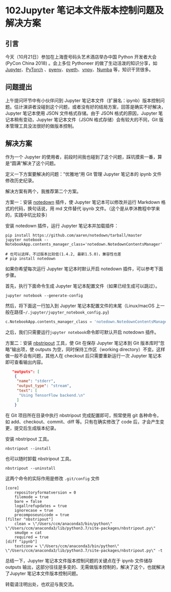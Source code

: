 # 102Jupyter 笔记本文件版本控制问题及解决方案

## 引言

今天（10月21日）参加在上海壹号码头艺术酒店举办中国 Python 开发者大会(PyCon China 2018) 。会上多位 Pythoneer 的做了生动活泼的知识分享，如 [Jupyter](http://jupyter.org/)、[PyTorch](https://pytorch.org/) 、[pyenv](https://github.com/pyenv/pyenv)、[pyeth](https://github.com/HuangFJ/pyeth)、[vnpy](https://github.com/vnpy/vnpy)、[Numba](http://numba.pydata.org/) 等，知识干货很多。

## 问题提出

上午提问环节中有小伙伴问到 Jupyter 笔记本文件（扩展名：ipynb）版本控制问题。估计演讲者没碰到这个问题，或者没有好的结局方案，回答是确实不好解决，Jupyter 笔记本使用 JSON 文件格式存储。由于 JSON 格式的原因，Jupyter 笔记本稍有变动，Jupyter 笔记本文件（JSON 格式存储）会有较大的不同，Git 版本管理工具没法很好的做版本控制。

## 解决方案

作为一个 Jupyter 的使用者，前段时间我也碰到了这个问题，踩坑摸索一番，算是“圆满”解决了这个问题。

定义一下方案要解决的问题：”优雅地“用 Git 管理 Jupyter 笔记本的 ipynb 文件修改历史纪录。

解决方案有两个，我推荐第二个方案。

方案一：安装 [notedown](https://github.com/aaren/notedown) 插件，使 Jupyter 笔记本可以修改并运行 Markdown 格式的代码，换句话说，用 md 文件替代 ipynb 文件。（这个是从李沐教程中学来的，实践中坑比较多）

安装 notedown 插件，运行 Jupyter 笔记本并加载插件：

```shell
pip install https://github.com/aaren/notedown/tarball/master
jupyter notebook --NotebookApp.contents_manager_class='notedown.NotedownContentsManager'

# 也可以这样，不过版本比较低(1.4.2, 最新1.5.0)，兼容性也差
# pip install notedown
```

如果你希望每次运行 Jupyter 笔记本时默认开启 notedown 插件，可以参考下面步骤。

首先，执行下面命令生成  Jupyter 笔记本配置文件（如果已经生成可以跳过）。

```shell
jupyter notebook --generate-config
```

然后，将下面这一行加入到 Jupyter 笔记本配置文件的末尾（Linux/macOS 上一般在路径`~/.jupyter/jupyter_notebook_config.py`)

```python
c.NotebookApp.contents_manager_class = 'notedown.NotedownContentsManager'
```

之后，我们只需要运行`jupyter notebook`命令即可默认开启 notedown 插件。



方案二：安装 [nbstripout](https://github.com/kynan/nbstripout) 工具，使 Git 在保存 Jupyter 笔记本到 Git 版本库时“忽略”输出项，使 outputs 为空，同时保持工作区（working directory）不变。这样做一般不会有问题，其他人在 checkout 后只需要重新运行一次 Jupyter 笔记本即可查看输出内容。

```json
   "outputs": [
    {
     "name": "stderr",
     "output_type": "stream",
     "text": [
      "Using TensorFlow backend.\n"
     ]
    }
```

在 Git 项目所在目录中执行 nbstripout 完成配置即可，照常使用 git 各种命令，如 add、checkout、commit、diff 等。只有在确实修改了 code 后，才会产生变更，提交后生成版本纪录。

安装 nbstripout 工具。

```
nbstripout --install
```

也可以随时卸载 nbstripout 工具。

```
nbstripout --uninstall
```

这两个命令的实际作用是修改 `.git/config` 文件

```
[core]
	repositoryformatversion = 0
	filemode = true
	bare = false
	logallrefupdates = true
	ignorecase = true
	precomposeunicode = true
[filter "nbstripout"]
	clean = \"/Users/ccm/anaconda3/bin/python\" \"/Users/ccm/anaconda3/lib/python3.7/site-packages/nbstripout.py\"
	smudge = cat
	required = true
[diff "ipynb"]
	textconv = \"/Users/ccm/anaconda3/bin/python\" \"/Users/ccm/anaconda3/lib/python3.7/site-packages/nbstripout.py\" -t
```



总结一下，Jupyter 笔记本文件版本控制问题的关键点在于 ipynb 文件储存 outputs 输出，这部分往往是多变的、无需做版本控制的，解决了这个，也就解决了Jupyter 笔记本文件版本控制问题。



转载请注明出处，也欢迎与我交流。